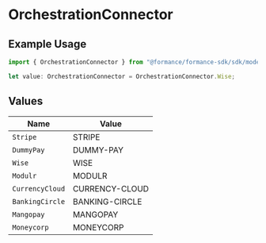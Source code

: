 # OrchestrationConnector

## Example Usage

```typescript
import { OrchestrationConnector } from "@formance/formance-sdk/sdk/models/shared";

let value: OrchestrationConnector = OrchestrationConnector.Wise;
```

## Values

| Name            | Value           |
| --------------- | --------------- |
| `Stripe`        | STRIPE          |
| `DummyPay`      | DUMMY-PAY       |
| `Wise`          | WISE            |
| `Modulr`        | MODULR          |
| `CurrencyCloud` | CURRENCY-CLOUD  |
| `BankingCircle` | BANKING-CIRCLE  |
| `Mangopay`      | MANGOPAY        |
| `Moneycorp`     | MONEYCORP       |